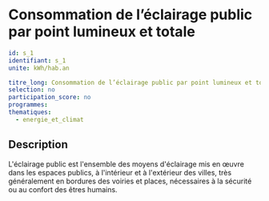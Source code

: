 # Consommation de l’éclairage public par point lumineux et totale
```yaml
id: s_1
identifiant: s_1
unite: kWh/hab.an

titre_long: Consommation de l’éclairage public par point lumineux et totale
selection: no
participation_score: no
programmes:
thematiques:
  - energie_et_climat
```

## Description
L'éclairage public est l'ensemble des moyens d'éclairage mis en œuvre dans les espaces publics, à l'intérieur et à l'extérieur des villes, très généralement en bordures des voiries et places, nécessaires à la sécurité ou au confort des êtres humains.
